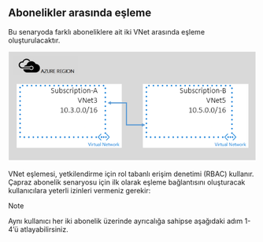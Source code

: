 ## <a name="peering-across-subscriptions"></a>Abonelikler arasında eşleme
Bu senaryoda farklı aboneliklere ait iki VNet arasında eşleme oluşturulacaktır.

![çapraz alt senaryo](./media/virtual-networks-create-vnetpeering-scenario-crosssub-include/figure01.PNG)

VNet eşlemesi, yetkilendirme için rol tabanlı erişim denetimi (RBAC) kullanır. Çapraz abonelik senaryosu için ilk olarak eşleme bağlantısını oluşturacak kullanıcılara yeterli izinleri vermeniz gerekir:

> [!NOTE]
> Aynı kullanıcı her iki abonelik üzerinde ayrıcalığa sahipse aşağıdaki adım 1-4’ü atlayabilirsiniz.
> 
> 



<!--HONumber=Nov16_HO2-->


